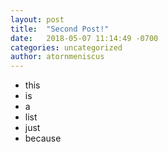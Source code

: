 ```yaml
---
layout: post
title:  "Second Post!"
date:   2018-05-07 11:14:49 -0700
categories: uncategorized
author: atornmeniscus
---
```

* this
* is
* a 
* list
* just
* because
